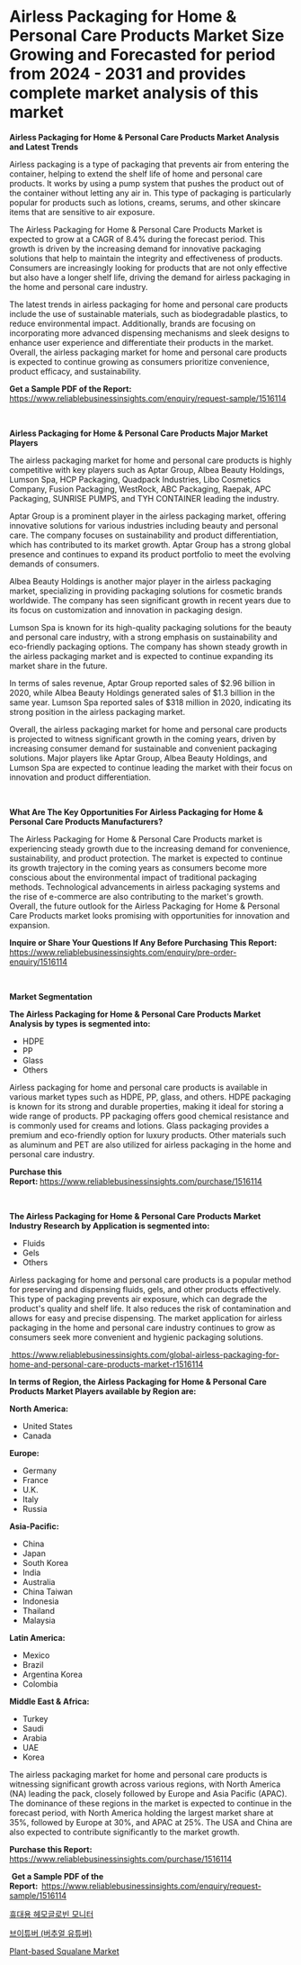 <p><h1>Airless Packaging for Home & Personal Care Products Market Size Growing and Forecasted for period from 2024 - 2031 and provides complete market analysis of this market</h1></p><p><strong>Airless Packaging for Home & Personal Care Products Market Analysis and Latest Trends</strong></p>
<p><p>Airless packaging is a type of packaging that prevents air from entering the container, helping to extend the shelf life of home and personal care products. It works by using a pump system that pushes the product out of the container without letting any air in. This type of packaging is particularly popular for products such as lotions, creams, serums, and other skincare items that are sensitive to air exposure.</p><p>The Airless Packaging for Home & Personal Care Products Market is expected to grow at a CAGR of 8.4% during the forecast period. This growth is driven by the increasing demand for innovative packaging solutions that help to maintain the integrity and effectiveness of products. Consumers are increasingly looking for products that are not only effective but also have a longer shelf life, driving the demand for airless packaging in the home and personal care industry.</p><p>The latest trends in airless packaging for home and personal care products include the use of sustainable materials, such as biodegradable plastics, to reduce environmental impact. Additionally, brands are focusing on incorporating more advanced dispensing mechanisms and sleek designs to enhance user experience and differentiate their products in the market. Overall, the airless packaging market for home and personal care products is expected to continue growing as consumers prioritize convenience, product efficacy, and sustainability.</p></p>
<p><strong>Get a Sample PDF of the Report:&nbsp;</strong> <a href="https://www.reliablebusinessinsights.com/enquiry/request-sample/1516114">https://www.reliablebusinessinsights.com/enquiry/request-sample/1516114</a></p>
<p>&nbsp;</p>
<p><strong>Airless Packaging for Home & Personal Care Products Major Market Players</strong></p>
<p><p>The airless packaging market for home and personal care products is highly competitive with key players such as Aptar Group, Albea Beauty Holdings, Lumson Spa, HCP Packaging, Quadpack Industries, Libo Cosmetics Company, Fusion Packaging, WestRock, ABC Packaging, Raepak, APC Packaging, SUNRISE PUMPS, and TYH CONTAINER leading the industry.</p><p>Aptar Group is a prominent player in the airless packaging market, offering innovative solutions for various industries including beauty and personal care. The company focuses on sustainability and product differentiation, which has contributed to its market growth. Aptar Group has a strong global presence and continues to expand its product portfolio to meet the evolving demands of consumers.</p><p>Albea Beauty Holdings is another major player in the airless packaging market, specializing in providing packaging solutions for cosmetic brands worldwide. The company has seen significant growth in recent years due to its focus on customization and innovation in packaging design.</p><p>Lumson Spa is known for its high-quality packaging solutions for the beauty and personal care industry, with a strong emphasis on sustainability and eco-friendly packaging options. The company has shown steady growth in the airless packaging market and is expected to continue expanding its market share in the future.</p><p>In terms of sales revenue, Aptar Group reported sales of $2.96 billion in 2020, while Albea Beauty Holdings generated sales of $1.3 billion in the same year. Lumson Spa reported sales of $318 million in 2020, indicating its strong position in the airless packaging market.</p><p>Overall, the airless packaging market for home and personal care products is projected to witness significant growth in the coming years, driven by increasing consumer demand for sustainable and convenient packaging solutions. Major players like Aptar Group, Albea Beauty Holdings, and Lumson Spa are expected to continue leading the market with their focus on innovation and product differentiation.</p></p>
<p>&nbsp;</p>
<p><strong>What Are The Key Opportunities For Airless Packaging for Home & Personal Care Products Manufacturers?</strong></p>
<p><p>The Airless Packaging for Home & Personal Care Products market is experiencing steady growth due to the increasing demand for convenience, sustainability, and product protection. The market is expected to continue its growth trajectory in the coming years as consumers become more conscious about the environmental impact of traditional packaging methods. Technological advancements in airless packaging systems and the rise of e-commerce are also contributing to the market's growth. Overall, the future outlook for the Airless Packaging for Home & Personal Care Products market looks promising with opportunities for innovation and expansion.</p></p>
<p><strong>Inquire or Share Your Questions If Any Before Purchasing This Report:</strong> <a href="https://www.reliablebusinessinsights.com/enquiry/pre-order-enquiry/1516114">https://www.reliablebusinessinsights.com/enquiry/pre-order-enquiry/1516114</a></p>
<p>&nbsp;</p>
<p><strong>Market Segmentation</strong></p>
<p><strong>The Airless Packaging for Home & Personal Care Products Market Analysis by types is segmented into:</strong></p>
<p><ul><li>HDPE</li><li>PP</li><li>Glass</li><li>Others</li></ul></p>
<p><p>Airless packaging for home and personal care products is available in various market types such as HDPE, PP, glass, and others. HDPE packaging is known for its strong and durable properties, making it ideal for storing a wide range of products. PP packaging offers good chemical resistance and is commonly used for creams and lotions. Glass packaging provides a premium and eco-friendly option for luxury products. Other materials such as aluminum and PET are also utilized for airless packaging in the home and personal care industry.</p></p>
<p><strong>Purchase this Report:&nbsp;</strong><a href="https://www.reliablebusinessinsights.com/purchase/1516114">https://www.reliablebusinessinsights.com/purchase/1516114</a></p>
<p>&nbsp;</p>
<p><strong>The Airless Packaging for Home & Personal Care Products Market Industry Research by Application is segmented into:</strong></p>
<p><ul><li>Fluids</li><li>Gels</li><li>Others</li></ul></p>
<p><p>Airless packaging for home and personal care products is a popular method for preserving and dispensing fluids, gels, and other products effectively. This type of packaging prevents air exposure, which can degrade the product's quality and shelf life. It also reduces the risk of contamination and allows for easy and precise dispensing. The market application for airless packaging in the home and personal care industry continues to grow as consumers seek more convenient and hygienic packaging solutions.</p></p>
<p><a href="https://www.reliablebusinessinsights.com/global-airless-packaging-for-home-and-personal-care-products-market-r1516114">&nbsp;https://www.reliablebusinessinsights.com/global-airless-packaging-for-home-and-personal-care-products-market-r1516114</a></p>
<p><strong>In terms of Region, the Airless Packaging for Home & Personal Care Products Market Players available by Region are:</strong></p>
<p>
    <p> <strong> North America: </strong>
        <ul>
            <li>United States</li>
            <li>Canada</li>
        </ul>
        </p> 
    <p> <strong> Europe: </strong>
        <ul>
            <li>Germany</li>
            <li>France</li>
            <li>U.K.</li>
            <li>Italy</li>
            <li>Russia</li>
        </ul>
        </p> 
    <p> <strong> Asia-Pacific: </strong>
        <ul>
            <li>China</li>
            <li>Japan</li>
            <li>South Korea</li>
            <li>India</li>
            <li>Australia</li>
            <li>China Taiwan</li>
            <li>Indonesia</li>
            <li>Thailand</li>
            <li>Malaysia</li>
        </ul>
        </p> 
    <p> <strong> Latin America: </strong>
        <ul>
            <li>Mexico</li>
            <li>Brazil</li>
            <li>Argentina Korea</li>
            <li>Colombia</li>
        </ul>
        </p> 
    <p> <strong> Middle East & Africa: </strong>
        <ul>
            <li>Turkey</li>
            <li>Saudi</li>
            <li>Arabia</li>
            <li>UAE</li>
            <li>Korea</li>
        </ul>
    </p>
    </p>
<p><p>The airless packaging market for home and personal care products is witnessing significant growth across various regions, with North America (NA) leading the pack, closely followed by Europe and Asia Pacific (APAC). The dominance of these regions in the market is expected to continue in the forecast period, with North America holding the largest market share at 35%, followed by Europe at 30%, and APAC at 25%. The USA and China are also expected to contribute significantly to the market growth.</p></p>
<p><strong>Purchase this Report: </strong><a href="https://www.reliablebusinessinsights.com/purchase/1516114">https://www.reliablebusinessinsights.com/purchase/1516114</a></p>
<p>&nbsp;<strong>Get a Sample PDF of the Report:&nbsp;&nbsp;</strong><a href="https://www.reliablebusinessinsights.com/enquiry/request-sample/1516114">https://www.reliablebusinessinsights.com/enquiry/request-sample/1516114</a></p>
<p><strong></strong></p>
<p><p><a href="https://medium.com/@jackiefauhey9089475/%EA%B8%80%EB%A1%9C%EB%B2%8C-%ED%9C%B4%EB%8C%80%EC%9A%A9-%ED%98%88%EC%83%89%EC%86%8C-%EB%AA%A8%EB%8B%88%ED%84%B0-%EC%8B%9C%EC%9E%A5%EC%9D%98-%ED%8F%AC%EA%B4%84%EC%A0%81-%EB%B6%84%EC%84%9D-%EC%84%B1%EC%9E%A5-%ED%8A%B8%EB%A0%8C%EB%93%9C-%EB%B0%8F-%EC%8B%9C%EC%9E%A5-%EC%98%88%EC%B8%A1-2024-2031-33c6e07e752c">휴대용 헤모글로빈 모니터</a></p><p><a href="https://medium.com/@deonnorh89/2024%EB%85%84%EB%B6%80%ED%84%B0-2031%EB%85%84%EA%B9%8C%EC%A7%80%EC%9D%98-vtuber-%EA%B0%80%EC%83%81-%EC%9C%A0%ED%8A%9C%EB%B2%84-%EC%8B%9C%EC%9E%A5-%EC%84%B1%EC%9E%A5-%EC%A0%84%EB%A7%9D%EC%9D%80-%EC%9D%98-cagr%EB%A1%9C-%EC%98%88%EC%83%81%EB%90%98%EB%A9%B0-%EC%9D%91%EC%9A%A9%ED%94%84%EB%A1%9C%EA%B7%B8%EB%9E%A8-%EC%A7%80%EC%97%AD%EB%B3%84-%EC%A0%84%EB%A7%9D-%EB%B0%8F-%EC%88%98%EC%9D%B5%EC%97%90-%EB%8C%80%ED%95%9C-%EC%8B%9C%EC%9E%A5-%EB%8F%99%ED%96%A5-%EB%B6%84%EC%84%9D%EC%9D%B4-%ED%8F%AC%ED%95%A8%EB%90%98%EC%96%B4-5aa5c4f4fc74">브이튜버 (버추얼 유튜버)</a></p><p><a href="https://view.publitas.com/reportprime-1/global-plant-based-squalane-market-is-projected-to-grow-at-a-cagr-of-6-8-forcasted-for-period-from-2024-to-2031/">Plant-based Squalane Market</a></p></p>